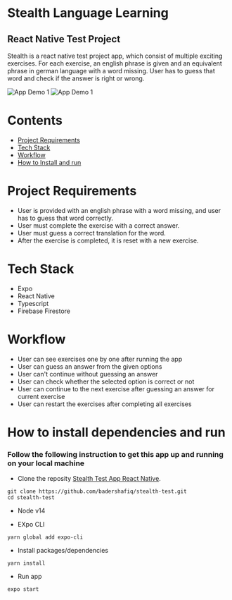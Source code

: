 
# Stealth Language Learning
## React Native Test Project

Stealth is a react native test project app, which consist of multiple exciting exercises.
For each exercise, an english phrase is given and an equivalent phrase in german language with a word missing.
User has to guess that word and check if the answer is right or wrong.

![App Demo 1](https://media.giphy.com/media/0cw2AA0wa1xE5O5zhF/giphy.gif)
![App Demo 1](https://media.giphy.com/media/CwsfgqM3fYswFHoNvE/giphy.gif)

# Contents

- [Project Requirements](#-project-requirements)
- [Tech Stack](#-tech-stack)
- [Workflow](#-workflow)
- [How to Install and run](#-how-to-install-and-run)

# Project Requirements

- User is provided with an english phrase with a word missing, and user has to guess that word correctly.
- User must complete the exercise with a correct answer.
- User must guess a correct translation for the word.
- After the exercise is completed, it is reset with a new exercise.

# Tech Stack

- Expo
- React Native
- Typescript
- Firebase Firestore

# Workflow

- User can see exercises one by one after running the app
- User can guess an answer from the given options
- User can't continue without guessing an answer
- User can check whether the selected option is correct or not
- User can continue to the next exercise after guessing an answer for current exercise
- User can restart the exercises after completing all exercises

# How to install dependencies and run

### Follow the following instruction to get this app up and running on your local machine

- Clone the reposity [Stealth Test App React Native](https://github.com/badershafiq/stealth-test.git).

```
git clone https://github.com/badershafiq/stealth-test.git
cd stealth-test
```

- Node v14

- EXpo CLI

```
yarn global add expo-cli
```

- Install packages/dependencies
```
yarn install
```
- Run app
```
expo start
```
